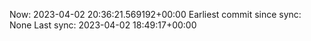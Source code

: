 Now: 2023-04-02 20:36:21.569192+00:00 Earliest commit since sync: None Last sync: 2023-04-02 18:49:17+00:00
